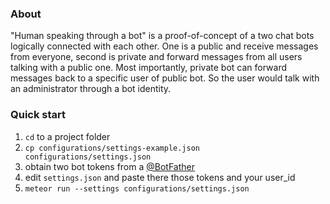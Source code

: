 ### About

"Human speaking through a bot" is a proof-of-concept of a two chat bots logically connected with each other. One is a public and receive messages from everyone, second is private and forward messages from all users talking with a public one. Most importantly, private bot can forward messages back to a specific user of public bot. So the user would talk with an administrator through a bot identity.


### Quick start

1. `cd` to a project folder
2. `cp configurations/settings-example.json configurations/settings.json`
3. obtain two bot tokens from a [@BotFather](https://telegram.me/botfather)
4. edit `settings.json` and paste there those tokens and your user_id
5. `meteor run --settings configurations/settings.json`